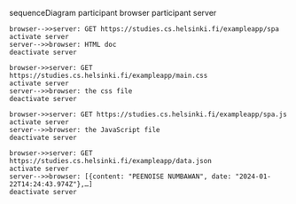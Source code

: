 sequenceDiagram
    participant browser
    participant server

    browser-->>server: GET https://studies.cs.helsinki.fi/exampleapp/spa
    activate server
    server-->>browser: HTML doc
    deactivate server

    browser->>server: GET https://studies.cs.helsinki.fi/exampleapp/main.css
    activate server
    server-->>browser: the css file
    deactivate server

    browser->>server: GET https://studies.cs.helsinki.fi/exampleapp/spa.js
    activate server
    server-->>browser: the JavaScript file
    deactivate server

    browser->>server: GET https://studies.cs.helsinki.fi/exampleapp/data.json
    activate server
    server-->>browser: [{content: "PEENOISE NUMBAWAN", date: "2024-01-22T14:24:43.974Z"},…]
    deactivate server 